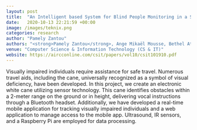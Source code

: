 ```yaml
---
layout: post
title:  "An Intelligent based System for Blind People Monitoring in a Smart Home"
date:   2020-10-13 22:21:59 +00:00
image: /images/teknix.png
categories: research
author: "Pamely Zantou"
authors: "<strong>Pamely Zantou</strong>, Ange Mikaël Mousse, Bethel Atohoun"
venue: "Computer Science & Information Technology (CS & IT)"
website: https://aircconline.com/csit/papers/vol10/csit101910.pdf
---
```

Visually impaired individuals require assistance for safe travel. Numerous travel aids, including the cane, universally recognized as a symbol of visual deficiency, have been developed. In this project, we create an electronic white cane utilizing sensor technology. This cane identifies obstacles within a 2-meter range on the ground or in height, delivering vocal instructions through a Bluetooth headset. Additionally, we have developed a real-time mobile application for tracking visually impaired individuals and a web application to manage access to the mobile app. Ultrasound, IR sensors, and a Raspberry Pi are employed for data processing.